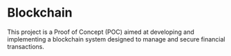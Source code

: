 ﻿# Blockchain

This project is a Proof of Concept (POC) aimed at developing and implementing a blockchain system designed to manage and secure financial transactions.
